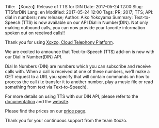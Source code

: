 Title: 【Xoxzo】Release of TTS for DIN
Date: 2017-05-24 12:00
Slug: TTSforDIN
Lang: en
Modified: 2017-05-24 12:00
Tags: PR; 2017; TTS; API: dial in numbers; new release;
Author: Aiko Yokoyama
Summary: Text-to-Speech (TTS) is now available on our API Dial in Number(DIN). Not only making outbound calls, you can now provide your favorite information spoken out on received calls!!


Thank you for using [Xoxzo, Cloud Telephony Platform](https://www.xoxzo.com/en/).

We are excited to announce that Text-to-Speech (TTS) add-on is now with our Dial in Number(DIN) API.

Dial In Numbers (DIN) are numbers which you can subscribe and receive calls with. When a call is received at one of these numbers, we'll make a GET request to a URL you specify that will contain commands on how to process the call (i.e transfer it to another number, play a music file or read something from text via Text-to-Speech).

For more details on using TTS with our DIN API, please refer to the [documentation](http://docs.xoxzo.com/en/din.html#available-actions) and the [website](https://www.xoxzo.com/en/about/dial-in-api/).

Please find the prices on our [price page](https://www.xoxzo.com/en/about/dial-in-pricing/).

Thank you for your continuous support from the team Xoxzo.
